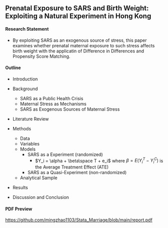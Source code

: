 ## Prenatal Exposure to SARS and Birth Weight: Exploiting a Natural Experiment in Hong Kong

#### Research Statement 

- By exploiting SARS as an exogenous source of stress, this paper examines whether prenatal maternal exposure to such stress affects birth weight with the applicatin of Difference in Differences and Propensity Score Matching.

#### Outline

- Introduction
- Background
  - SARS as a Public Health Crisis
  - Maternal Stress as Mechanisms
  - SARS as Exogenous Sources of Maternal Stress
- Literature Review
- Methods
  - Data
  - Variables
  - Models
    - SARS as a Experiment (randomized)
      - $Y_i = \alpha + \beta\space T + e_i$ where $\beta = E(Y_i^T - Y_i^C)$ is the Average Treatment Effect (ATE) 
    - SARS as a Quasi-Experiment (non-randomized)
  - Analytical Sample

- Results
- Discussion and Conclusion

#### PDF Preview

https://github.com/mingzhao1103/Stata_Marriage/blob/main/report.pdf
